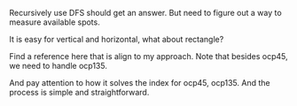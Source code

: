 

Recursively use DFS should get an answer. But need to figure out a way to measure available spots.

It is easy for vertical and horizontal, what about rectangle?

Find a reference here that is align to my approach. Note that besides ocp45, we need to handle ocp135.

And pay attention to how it solves the index for ocp45, ocp135. 
And the process is simple and straightforward.

